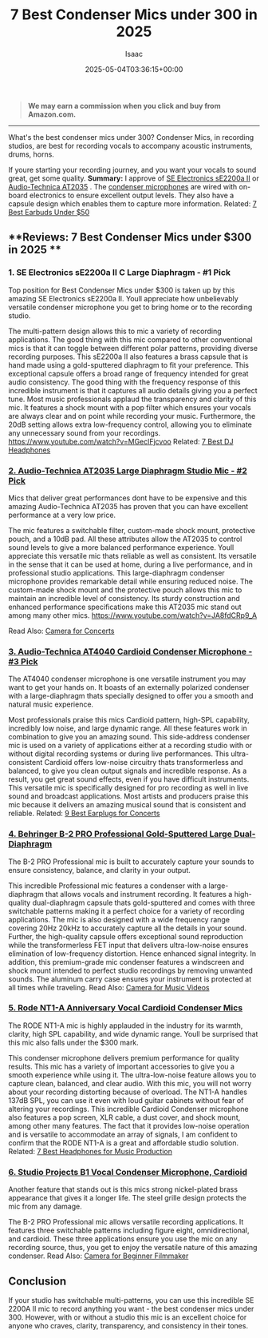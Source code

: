 ﻿---
author: Isaac
layout: post
title: 7 Best Condenser Mics under 300 in 2025
date: '2025-05-04T03:36:15+00:00'
categories:
- Mics
tags: []
slug: /best-condenser-mics-under-300/
lastmod: 2025-05-07T12:21:23+03:00
---
> **We may earn a commission when you click and buy from Amazon.com.**
>

---
What's the best condenser mics under 300? Condenser Mics, in recording studios, are best for recording vocals to accompany acoustic instruments, drums, horns.

If youre starting your recording journey, and you want your vocals to sound great, get some quality.
**Summary:**
I approve of
[SE Electronics sE2200a II](https://www.amazon.com/dp/B007W294X8/?tag=p-policy-20)
or
[Audio-Technica AT2035](https://www.amazon.com/dp/B00D6RMFG6/?tag=p-policy-20)
. The
[condenser microphones](https://www.nyu.edu/classes/bello/FMT_files/3_microphones.pdf)
are wired with on-board electronics to ensure excellent output levels.
They also have a capsule design which enables them to capture more information. Related:
[7 Best Earbuds Under $50](https://pestpolicy.com/best-earbuds-under-50/)
## **Reviews: 7 Best Condenser Mics under $300 in 2025 **
### **1. SE Electronics sE2200a II C Large Diaphragm - #1 Pick**
Top position for Best Condenser Mics under $300 is taken up by this amazing SE Electronics sE2200a II. Youll appreciate how unbelievably versatile condenser microphone you get to bring home or to the recording studio.


The multi-pattern design allows this to mic a variety of recording applications. The good thing with this mic compared to other conventional mics is that it can toggle between different polar patterns, providing diverse recording purposes.
This sE2200a II also features a brass capsule that is hand made using a gold-sputtered diaphragm to fit your preference. This exceptional capsule offers a broad range of frequency intended for great audio consistency. The good thing with the frequency response of this incredible instrument is that it captures all audio details giving you a perfect tune.
Most music professionals applaud the transparency and clarity of this mic. It features a shock mount with a pop filter which ensures your vocals are always clear and on point while recording your music. Furthermore, the 20dB setting allows extra low-frequency control, allowing you to eliminate any unnecessary sound from your recordings.
https://www.youtube.com/watch?v=MGeclFjcvoo
Related:
[7 Best DJ Headphones](https://pestpolicy.com/best-dj-headphones/)
### [2. Audio-Technica AT2035 Large Diaphragm Studio Mic - #2 Pick](https://www.amazon.com/dp/B00D6RMFG6/?tag=p-policy-20)
Mics that deliver great performances dont have to be expensive and this amazing Audio-Technica AT2035 has proven that you can have excellent performance at a very low price.


The mic features a switchable filter, custom-made shock mount, protective pouch, and a 10dB pad. All these attributes allow the AT2035 to control sound levels to give a more balanced performance experience.
Youll appreciate this versatile mic thats reliable as well as consistent. Its versatile in the sense that it can be used at home, during a live performance, and in professional studio applications. This large-diaphragm condenser microphone provides remarkable detail while ensuring reduced noise.
The custom-made shock mount and the protective pouch allows this mic to maintain an incredible level of consistency. Its sturdy construction and enhanced performance specifications make this AT2035 mic stand out among many other mics.
https://www.youtube.com/watch?v=JA8fdCRp9_A

Read Also:
[Camera for Concerts](https://pestpolicy.com/best-camera-for-concerts/)
### [3. Audio-Technica AT4040 Cardioid Condenser Microphone - #3 Pick](https://www.amazon.com/dp/B00D6RMFG6/?tag=p-policy-20)
The AT4040 condenser microphone is one versatile instrument you may want to get your hands on. It boasts of an externally polarized condenser with a large-diaphragm thats specially designed to offer you a smooth and natural music experience.

Most professionals praise this mics Cardioid pattern, high-SPL capability, incredibly low noise, and large dynamic range. All these features work in combination to give you an amazing sound.
This side-address condenser mic is used on a variety of applications either at a recording studio with or without digital recording systems or during live performances.
This ultra-consistent Cardioid offers low-noise circuitry thats transformerless and balanced, to give you clean output signals and incredible response. As a result, you get great sound effects, even if you have difficult instruments.
This versatile mic is specifically designed for pro recording as well in live sound and broadcast applications. Most artists and producers praise this mic because it delivers an amazing musical sound that is consistent and reliable.
Related:
[9 Best Earplugs for Concerts](https://pestpolicy.com/best-earplugs-for-concerts/)
### [4. Behringer B-2 PRO Professional Gold-Sputtered Large Dual-Diaphragm](https://www.amazon.com/dp/B000CZ0RLA/?tag=p-policy-20)
The B-2 PRO Professional mic is built to accurately capture your sounds to ensure consistency, balance, and clarity in your output.

This incredible Professional mic features a condenser with a large-diaphragm that allows vocals and instrument recording.
It features a high-quality dual-diaphragm capsule thats gold-sputtered and comes with three switchable patterns making it a perfect choice for a variety of recording applications.
The mic is also designed with a wide frequency range covering 20Hz  20kHz to accurately capture all the details in your sound. Further, the high-quality capsule offers exceptional sound reproduction while the transformerless FET input that delivers ultra-low-noise ensures elimination of low-frequency distortion.
Hence enhanced signal integrity.
In addition, this premium-grade mic condenser features a windscreen and shock mount intended to perfect studio recordings by removing unwanted sounds.
The aluminum carry case ensures your instrument is protected at all times while traveling.
Read Also:
[Camera for Music Videos](https://pestpolicy.com/best-camera-for-music-videos/)
### [5. Rode NT1-A Anniversary Vocal Cardioid Condenser Mics](https://www.amazon.com/dp/B002QAUOKS/?tag=p-policy-20)
The RODE NT1-A mic is highly applauded in the industry for its warmth, clarity, high SPL capability, and wide dynamic range. Youll be surprised that this mic also falls under the $300 mark.

This condenser microphone delivers premium performance for quality results. This mic has a variety of important accessories to give you a smooth experience while using it. The ultra-low-noise feature allows you to capture clean, balanced, and clear audio.
With this mic, you will not worry about your recording distorting because of overload. The NT1-A handles 137dB SPL, you can use it even with loud guitar cabinets without fear of altering your recordings.
This incredible Cardioid Condenser microphone also features a pop screen, XLR cable, a dust cover, and shock mount, among other many features.
The fact that it provides low-noise operation and is versatile to accommodate an array of signals, I am confident to confirm that the RODE NT1-A is a great and affordable studio solution.
Related:
[7 Best Headphones for Music Production](https://pestpolicy.com/best-headphones-for-music-production/)
### [6. Studio Projects B1 Vocal Condenser Microphone, Cardioid](https://www.amazon.com/dp/B0006AZN4W/?tag=p-policy-20)
Another feature that stands out is this mics strong nickel-plated brass appearance that gives it a longer life. The steel grille design protects the mic from any damage.

The B-2 PRO Professional mic allows versatile recording applications. It features three switchable patterns including figure eight, omnidirectional, and cardioid.
These three applications ensure you use the mic on any recording source, thus, you get to enjoy the versatile nature of this amazing condenser.
Read Also:
[Camera for Beginner Filmmaker](https://pestpolicy.com/best-camera-for-beginner-filmmaker/)
## Conclusion
If your studio has switchable multi-patterns, you can use this incredible SE 2200A II mic to record anything you want - the best condenser mics under 300.
However, with or without a studio this mic is an excellent choice for anyone who craves, clarity, transparency, and consistency in their tones.
